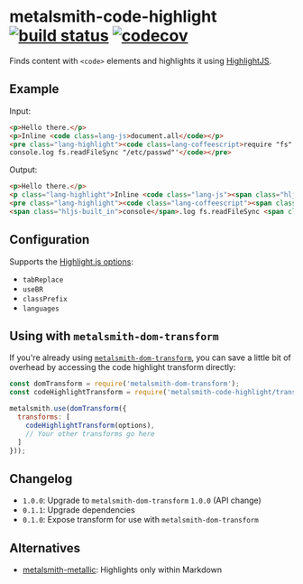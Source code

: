 # metalsmith-code-highlight [![build status](https://travis-ci.org/fortes/metalsmith-code-highlight.svg?branch=master)](https://travis-ci.org/fortes/metalsmith-code-highlight/) [![codecov](https://codecov.io/gh/fortes/metalsmith-code-highlight/branch/master/graph/badge.svg)](https://codecov.io/gh/fortes/metalsmith-code-highlight)

Finds content with `<code>` elements and highlights it using [HighlightJS](https://github.com/isagalaev/highlight.js).

## Example

Input:

```html
<p>Hello there.</p>
<p>Inline <code class=lang-js>document.all</code></p>
<pre class="lang-highlight"><code class=lang-coffeescript>require "fs"
console.log fs.readFileSync "/etc/passwd"'</code></pre>
```

Output:

```html
<p>Hello there.</p>
<p class="lang-highlight">Inline <code class="lang-js"><span class="hljs-built_in">document</span>.all</code></p>
<pre class="lang-highlight"><code class="lang-coffeescript"><span class="hljs-built_in">require</span> <span class="hljs-string">"fs"</span>
<span class="hljs-built_in">console</span>.log fs.readFileSync <span class="hljs-string">"/etc/passwd"</span></code></pre>
```

## Configuration

Supports the [Highlight.js options](http://highlightjs.readthedocs.org/en/latest/api.html#configure-options):

* `tabReplace`
* `useBR`
* `classPrefix`
* `languages`

## Using with `metalsmith-dom-transform`

If you're already using [`metalsmith-dom-transform`](https://github.com/fortes/metalsmith-dom-transform), you can save a little bit of overhead by accessing the code highlight transform directly:

```js
const domTransform = require('metalsmith-dom-transform');
const codeHighlightTransform = require('metalsmith-code-highlight/transform');

metalsmith.use(domTransform({
  transforms: [
    codeHighlightTransform(options),
    // Your other transforms go here
  ]
}));
```

## Changelog

* `1.0.0`: Upgrade to `metalsmith-dom-transform` `1.0.0` (API change)
* `0.1.1`: Upgrade dependencies
* `0.1.0`: Expose transform for use with `metalsmith-dom-transform`

## Alternatives

* [metalsmith-metallic](https://github.com/weswigham/metalsmith-metallic): Highlights only within Markdown
